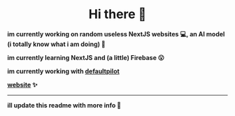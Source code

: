 <div align="center">
  <h1>Hi there 👋</h1>
</div>
<div>
  <p><strong>im currently working on random useless NextJS websites 💻, an AI model (i totally know what i am doing) 🤖</strong></p>
  <p><strong>im currently learning NextJS and (a little) Firebase 😮</strong></p>
  <p><strong>im currently working with <a href="https://defaultpilot.github.io" target="_blank">defaultpilot</a></strong></p>
  <strong><a href="https://byte1001.dev" target="_blank">website</a><label> ✨</label><br></strong>
  <hr>
  <p><strong>ill update this readme with more info 📜</strong></p>
</div>
